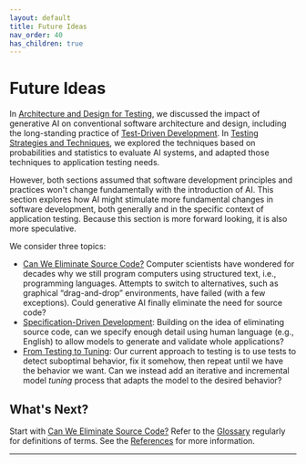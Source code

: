 ```yaml
---
layout: default
title: Future Ideas
nav_order: 40
has_children: true
---
```


# Future Ideas

In [Architecture and Design for Testing]({{site.baseurl}}/arch-design/), we discussed the impact of generative AI on conventional software architecture and design, including the long-standing practice of [Test-Driven Development]({{site.baseurl}}/arch-design/tdd/). In [Testing Strategies and Techniques]({{site.baseurl}}/testing-strategies/), we explored the techniques based on probabilities and statistics to evaluate AI systems, and adapted those techniques to application testing needs.

However, both sections assumed that software development principles and practices won't change fundamentally with the introduction of AI. This section explores how AI might stimulate more fundamental changes in software development, both generally and in the specific context of application testing. Because this section is more forward looking, it is also more speculative.

We consider three topics:

* [Can We Eliminate Source Code?]({{site.baseurl}}/future-ideas/eliminate-source-code/) Computer scientists have wondered for decades why we still program computers using structured text, i.e., programming languages. Attempts to switch to alternatives, such as graphical &ldquo;drag-and-drop&rdquo; environments, have failed (with a few exceptions). Could generative AI finally eliminate the need for source code?
* [Specification-Driven Development]({{site.baseurl}}/future-ideas/sdd/): Building on the idea of eliminating source code, can we specify enough detail using human language (e.g., English) to allow models to generate and validate whole applications?
* [From Testing to Tuning]({{site.baseurl}}/future-ideas/from-testing-to-tuning/): Our current approach to testing is to use tests to detect suboptimal behavior, fix it somehow, then repeat until we have the behavior we want. Can we instead add an iterative and incremental model _tuning_ process that adapts the model to the desired behavior?

## What's Next?

Start with [Can We Eliminate Source Code?]({{site.baseurl}}/future-ideas/eliminate-source-code/) Refer to the [Glossary]({{site.glossaryurl}}/) regularly for definitions of terms. See the [References]({{site.baseurl}}/references/) for more information.

---